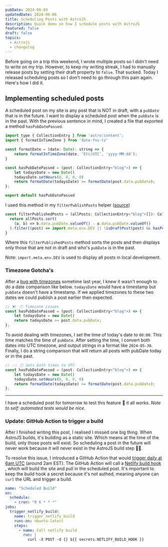 ```yaml
---
pubDate: 2024-06-03
updatedDate: 2024-06-06
title: Scheduling Posts with AstroJS
description: Quick demo on how I schedule posts with AstroJS
featured: false
draft: false
topics:
  - Astrojs
  - changelog
---
```

Before going on a trip this weekend, I wrote multiple posts so I didn't need to write on my trip. However, to keep my writing streak, I had to manually release posts by setting their draft property to `false`. That sucked. Today I released scheduling posts so I don't need to go through this pain again. Here's how I did it.

## Implementing scheduled posts

A scheduled post on my site is any post that is NOT in draft, with a `pubDate` that is in the future. I want to display a scheduled post when the `pubDate` is in the past. With the previous sentence in mind, I created a file that exported a method `hasPubDatePassed`. 

```js
import type { CollectionEntry } from 'astro:content';
import { formatInTimeZone } from 'date-fns-tz'

const formatDate = (date: Date): string => {
	return formatInTimeZone(date, 'Etc/UTC', 'yyyy-MM-dd');
}

const hasPubDatePassed = (post: CollectionEntry<"blog">) => {
	let todaysDate = new Date()
	todaysDate.setHours(0, 0, 0, 0)
	return formatDate(todaysDate) >= formatDate(post.data.pubDate);
};

export default hasPubDatePassed
```

I used this method in my `filterPublishPosts` helper ([source](https://github.com/jonathanyeong/personal-website/blob/main/src/utilities/filterPublishedPosts.ts))
```js
const filterPublishedPosts = (allPosts: CollectionEntry<"blog">[]): CollectionEntry<"blog">[] => {
  return allPosts.sort(
    (a, b) => b.data.pubDate.valueOf() - a.data.pubDate.valueOf()
  ).filter((post) => import.meta.env.DEV || !isDraftPost(post) && hasPubDatePassed(post));
}
```

Where this `filterPublishedPosts` method sorts the posts and then displays only those that are not in draft and who's `pubDate` is in the past.

Note: `import.meta.env.DEV` is used to display all posts in local development.

### Timezone Gotcha's

After a [bug with timezones](https://jonathanyeong.com/fixing-blog-timezone-bug/) sometime last year, I knew it wasn't enough to do a date comparison like below. `todaysDate` would have a timestamp but `pubDate` doesn't have a timestamp. If we applied timezones to these two dates we could publish a post earlier then expected.

```js
// ❌: 🕛 Timezone issues
const hasPubDatePassed = (post: CollectionEntry<"blog">) => {
	let todaysDate = new Date()
	return todaysDate >= post.data.pubDate;
};
```

To avoid dealing with timezones, I set the time of today's date to `00:00`. This time matches the time of `pubDate`. After setting the time, I convert both dates into UTC timezone, and output strings in a format like `2024-05-30`. Finally, I do a string comparison that will return all posts with pubDate today or in the past. 

```js
// ✅: 🕛 Sets both times to UTC
const hasPubDatePassed = (post: CollectionEntry<"blog">) => {
	let todaysDate = new Date()
	todaysDate.setHours(0, 0, 0, 0)
	return formatDate(todaysDate) >= formatDate(post.data.pubDate);
};
```

---
I have a scheduled post for tomorrow to test this feature 🤞 it all works. *Note to self: automated tests would be nice*.

### Update: GitHub Action to trigger a build

After I finished writing this post, I realised I missed one big thing. When AstroJS builds, it's building as a static site. Which means at the time of the build, only those posts will exist. So scheduling a post in the future will never work because it will never exist in the AstroJS build step 🤦🏻. 

To resolve this issue, I introduced a GitHub Action that would [trigger daily at 6am UTC](https://github.com/jonathanyeong/personal-website/blob/main/.github/workflows/trigger-scheduled-build.yml) (around 2am EST). The GitHub Action will call a [Netlify build hook](https://docs.netlify.com/configure-builds/build-hooks/) , which will build the site and pull in the scheduled post. It's important to keep the build hook a secret because it's not authed, meaning anyone can `curl` the URL and trigger a build.

```yaml
name: "Scheduled Build"
on:
  schedule:
    - cron: "0 6 * * *"
jobs:
  trigger_netlify_build:
    name: trigger_netlify_build
    runs-on: ubuntu-latest
    steps:
      - name: Call netlify build
        run: |
          curl -X POST -d {} ${{ secrets.NETLIFY_BUILD_HOOK }}
```